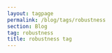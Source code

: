```yaml
---
layout: tagpage
permalink: /blog/tags/robustness
section: Blog
tag: robustness
title: robustness tag
---
```

